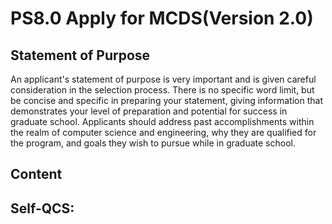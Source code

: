 # PS8.0 Apply for MCDS(Version 2.0)

## Statement of Purpose

An applicant's statement of purpose is very important and is given careful consideration in the selection process. There is no specific word limit, but be concise and specific in preparing your statement, giving information that demonstrates your level of preparation and potential for success in graduate school. Applicants should address past accomplishments within the realm of computer science and engineering, why they are qualified for the program, and goals they wish to pursue while in graduate school.

## Content


## Self-QCS:
